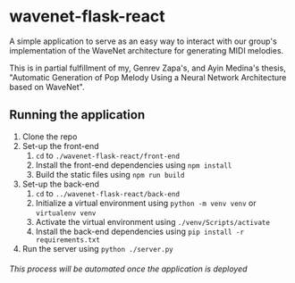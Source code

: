# wavenet-flask-react
A simple application to serve as an easy way to interact with our group's implementation of the WaveNet architecture for generating MIDI melodies. 

This is in partial fulfillment of my, Genrev Zapa's, and Ayin Medina's thesis, "Automatic Generation of Pop Melody Using a Neural Network Architecture based on WaveNet".

## Running the application
1. Clone the repo
2. Set-up the front-end
   1. `cd` to `./wavenet-flask-react/front-end`
   2. Install the front-end dependencies using `npm install`
   3. Build the static files using `npm run build`
3. Set-up the back-end
   1. `cd` to `../wavenet-flask-react/back-end`
   2. Initialize a virtual environment using `python -m venv venv` or `virtualenv venv`
   3. Activate the virtual environment using `./venv/Scripts/activate`
   4. Install the back-end dependencies using `pip install -r requirements.txt`
4. Run the server using `python ./server.py`
###### This process will be automated once the application is deployed
